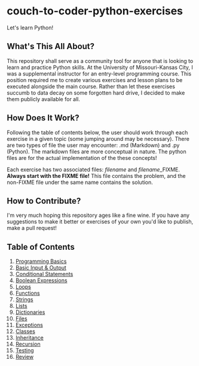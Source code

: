# couch-to-coder-python-exercises

Let's learn Python!

## What's This All About?

This repository shall serve as a community tool for anyone that is looking to learn and practice Python skills. At the University of Missouri-Kansas City, I was a supplemental instructor for an entry-level programming course. This position required me to create various exercises and lesson plans to be executed alongside the main course. Rather than let these exercises succumb to data decay on some forgotten hard drive, I decided to make them publicly available for all.

## How Does It Work?

Following the table of contents below, the user should work through each exercise in a given topic (some jumping around may be necessary). There are two types of file the user may encounter: .md (Markdown) and .py (Python). The markdown files are more conceptual in nature. The python files are for the actual implementation of the these concepts!

Each exercise has two associated files: *filename* and *filename*_FIXME. **Always start with the FIXME file!** This file contains the problem, and the non-FIXME file under the same name contains the solution.

## How to Contribute?

I'm very much hoping this repository ages like a fine wine. If you have any suggestions to make it better or exercises of your own you'd like to publish, make a pull request!

## Table of Contents

1. [Programming Basics](Programming%20Basics)
2. [Basic Input & Output](Basic%20Input%20%26%20Output)
3. [Conditional Statements](Conditional%20Statements)
4. [Boolean Expressions](Boolean%20Expressions)
5. [Loops](Loops)
6. [Functions](Functions)
7. [Strings](Strings)
8. [Lists](Lists)
9. [Dictionaries](Dictionaries)
10. [Files](Files)
11. [Exceptions](Exceptions)
12. [Classes](Classes)
13. [Inheritance](Inheritance)
14. [Recursion](Recursion)
15. [Testing](Testing)
16. [Review](Review)